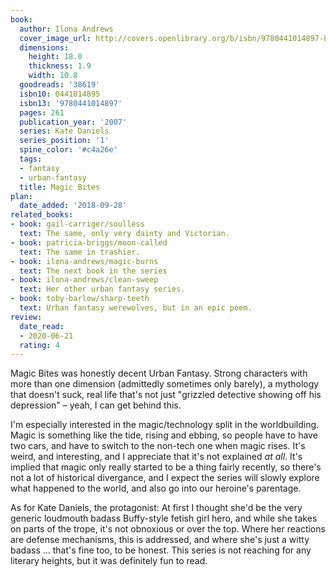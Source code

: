```yaml
---
book:
  author: Ilona Andrews
  cover_image_url: http://covers.openlibrary.org/b/isbn/9780441014897-L.jpg
  dimensions:
    height: 18.0
    thickness: 1.9
    width: 10.8
  goodreads: '38619'
  isbn10: 0441014895
  isbn13: '9780441014897'
  pages: 261
  publication_year: '2007'
  series: Kate Daniels
  series_position: '1'
  spine_color: '#c4a26e'
  tags:
  - fantasy
  - urban-fantasy
  title: Magic Bites
plan:
  date_added: '2018-09-28'
related_books:
- book: gail-carriger/soulless
  text: The same, only very dainty and Victorian.
- book: patricia-briggs/moon-called
  text: The same in trashier.
- book: ilona-andrews/magic-burns
  text: The next book in the series
- book: ilona-andrews/clean-sweep
  text: Her other urban fantasy series.
- book: toby-barlow/sharp-teeth
  text: Urban fantasy werewolves, but in an epic poem.
review:
  date_read:
  - 2020-06-21
  rating: 4
---
```


Magic Bites was honestly decent Urban Fantasy. Strong characters with more than one dimension (admittedly sometimes only
barely), a mythology that doesn't suck, real life that's not just "grizzled detective showing off his depression" –
yeah, I can get behind this.

I'm especially interested in the magic/technology split in the worldbuilding. Magic is something like the tide, rising
and ebbing, so people have to have two cars, and have to switch to the non-tech one when magic rises. It's weird, and
interesting, and I appreciate that it's not explained *at all*. It's implied that magic only really started to be a
thing fairly recently, so there's not a lot of historical divergance, and I expect the series will slowly explore what
happened to the world, and also go into our heroine's parentage.

As for Kate Daniels, the protagonist: At first I thought she'd be the very generic loudmouth badass Buffy-style fetish
girl hero, and while she takes on parts of the trope, it's not obnoxious or over the top. Where her reactions are
defense mechanisms, this is addressed, and where she's just a witty badass … that's fine too, to be honest. This series
is not reaching for any literary heights, but it was definitely fun to read.
